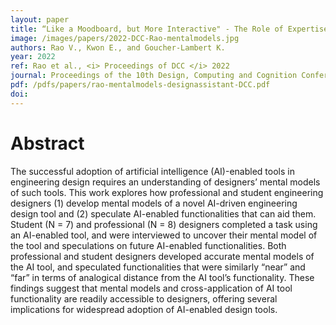 ```yaml
---
layout: paper
title: “Like a Moodboard, but More Interactive" - The Role of Expertise in Designers’ Mental Models and Speculations on an Intelligent Design Assistant
image: /images/papers/2022-DCC-Rao-mentalmodels.jpg
authors: Rao V., Kwon E., and Goucher-Lambert K.
year: 2022
ref: Rao et al., <i> Proceedings of DCC </i> 2022
journal: Proceedings of the 10th Design, Computing and Cognition Conference 2022
pdf: /pdfs/papers/rao-mentalmodels-designassistant-DCC.pdf
doi: 
---
```



# Abstract
The successful adoption of artificial intelligence (AI)-enabled tools in engineering
design requires an understanding of designers’ mental models of
such tools. This work explores how professional and student engineering
designers (1) develop mental models of a novel AI-driven engineering design
tool and (2) speculate AI-enabled functionalities that can aid them. Student
(N = 7) and professional (N = 8) designers completed a task using an
AI-enabled tool, and were interviewed to uncover their mental model of the
tool and speculations on future AI-enabled functionalities. Both professional
and student designers developed accurate mental models of the AI tool, and
speculated functionalities that were similarly “near” and “far” in terms of
analogical distance from the AI tool’s functionality. These findings suggest
that mental models and cross-application of AI tool functionality are readily
accessible to designers, offering several implications for widespread adoption
of AI-enabled design tools.
